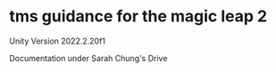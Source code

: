 # tms guidance for the magic leap 2 
Unity Version 2022.2.20f1

Documentation under Sarah Chung's Drive 
 
